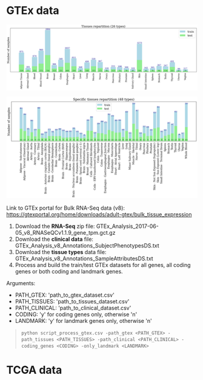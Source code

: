 # GTEx data

<p align="center">
  <img src="tissues_repartition_gtex.png" width="1050" />
</p>

<p align="center">
  <img src="tissues_subtypes_repartition_gtex.png" width="1050" />
</p>


Link to GTEx portal for Bulk RNA-Seq data (v8): https://gtexportal.org/home/downloads/adult-gtex/bulk_tissue_expression
1. Download the **RNA-Seq** zip file: GTEx_Analysis_2017-06-05_v8_RNASeQCv1.1.9_gene_tpm.gct.gz
2. Download the **clinical data** file:  GTEx_Analysis_v8_Annotations_SubjectPhenotypesDS.txt
3. Download the **tissue types** data file:  GTEx_Analysis_v8_Annotations_SampleAttributesDS.txt
4. Process and build the train/test GTEx datasets for all genes, all coding genes or both coding and landmark genes.


Arguments:
- PATH_GTEX: 'path_to_gtex_dataset.csv'
- PATH_TISSUES: 'path_to_tissues_dataset.csv'
- PATH_CLINICAL: 'path_to_clinical_dataset.csv'
- CODING: 'y' for coding genes only, otherwise 'n'
- LANDMARK: 'y' for landmark genes only, otherwise 'n'


> `python script_process_gtex.csv -path_gtex <PATH_GTEX> -path_tissues <PATH_TISSUES> -path_clinical <PATH_CLINICAL> -coding_genes <CODING> -only_landmark <LANDMARK>`

# TCGA data

